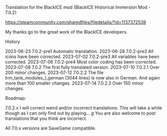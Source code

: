 Translation for the BlackICE mod (BlackICE Historical Immersion Mod - 7.0.2)

https://steamcommunity.com/sharedfiles/filedetails/?id=1137372539

My thanks go to the great work of the BlackICE developers.

History

2023-06-23		7.0.2-pre1		Automatic translation.
2023-06-28		7.0.2-pre2		All icons have been corrected.
2023-07-02		7.0.2-pre3		All variables have been corrected.
2023-07-06		7.0.2-pre4		Most color coding has been corrected.
2023-07-08		7.0.2			The first fully translated version.
2023-07-10		7.0.2.1			Over 200 minor changes.
2023-07-12		7.0.2.2			The file trm_tank_modules_l_german (3044 lines) is now also in German.
								And again more than 100 smaller changes.
2023-07-14		7.0.2.3 		Over 150 minor changes.

Roadmap:

7.0.2.x I will correct weird and/or incorrect translations.
This will take a while though as I can only find out by playing... *g*
You are also welcome to post translations that you think are incorrect.

All 7.0.x versions are SaveGame compatible.